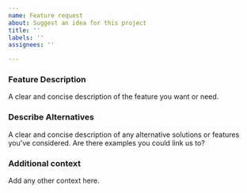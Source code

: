 ```yaml
---
name: Feature request
about: Suggest an idea for this project
title: ''
labels: ''
assignees: ''

---
```


### Feature Description
A clear and concise description of the feature you want or need.

### Describe Alternatives
A clear and concise description of any alternative solutions or features you've considered. Are there examples you could link us to?

### Additional context
Add any other context here.

